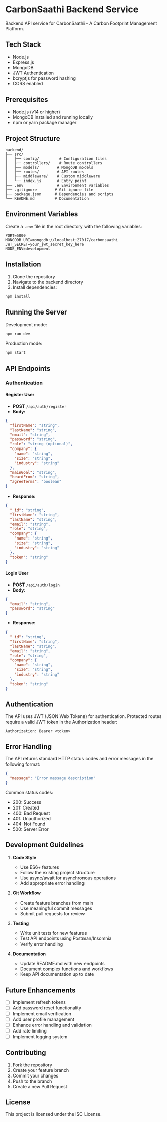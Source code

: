 # CarbonSaathi Backend Service

Backend API service for CarbonSaathi - A Carbon Footprint Management Platform.

## Tech Stack

- Node.js
- Express.js
- MongoDB
- JWT Authentication
- bcryptjs for password hashing
- CORS enabled

## Prerequisites

- Node.js (v14 or higher)
- MongoDB installed and running locally
- npm or yarn package manager

## Project Structure

```
backend/
├── src/
│   ├── config/         # Configuration files
│   ├── controllers/    # Route controllers
│   ├── models/        # MongoDB models
│   ├── routes/        # API routes
│   ├── middleware/    # Custom middleware
│   └── index.js       # Entry point
├── .env               # Environment variables
├── .gitignore        # Git ignore file
├── package.json      # Dependencies and scripts
└── README.md         # Documentation
```

## Environment Variables

Create a `.env` file in the root directory with the following variables:

```env
PORT=5000
MONGODB_URI=mongodb://localhost:27017/carbonsaathi
JWT_SECRET=your_jwt_secret_key_here
NODE_ENV=development
```

## Installation

1. Clone the repository
2. Navigate to the backend directory
3. Install dependencies:
```bash
npm install
```

## Running the Server

Development mode:
```bash
npm run dev
```

Production mode:
```bash
npm start
```

## API Endpoints

### Authentication

#### Register User
- **POST** `/api/auth/register`
- **Body:**
```json
{
  "firstName": "string",
  "lastName": "string",
  "email": "string",
  "password": "string",
  "role": "string (optional)",
  "company": {
    "name": "string",
    "size": "string",
    "industry": "string"
  },
  "mainGoal": "string",
  "heardFrom": "string",
  "agreeTerms": "boolean"
}
```
- **Response:**
```json
{
  "_id": "string",
  "firstName": "string",
  "lastName": "string",
  "email": "string",
  "role": "string",
  "company": {
    "name": "string",
    "size": "string",
    "industry": "string"
  },
  "token": "string"
}
```

#### Login User
- **POST** `/api/auth/login`
- **Body:**
```json
{
  "email": "string",
  "password": "string"
}
```
- **Response:**
```json
{
  "_id": "string",
  "firstName": "string",
  "lastName": "string",
  "email": "string",
  "role": "string",
  "company": {
    "name": "string",
    "size": "string",
    "industry": "string"
  },
  "token": "string"
}
```

## Authentication

The API uses JWT (JSON Web Tokens) for authentication. Protected routes require a valid JWT token in the Authorization header:

```
Authorization: Bearer <token>
```

## Error Handling

The API returns standard HTTP status codes and error messages in the following format:

```json
{
  "message": "Error message description"
}
```

Common status codes:
- 200: Success
- 201: Created
- 400: Bad Request
- 401: Unauthorized
- 404: Not Found
- 500: Server Error

## Development Guidelines

1. **Code Style**
   - Use ES6+ features
   - Follow the existing project structure
   - Use async/await for asynchronous operations
   - Add appropriate error handling

2. **Git Workflow**
   - Create feature branches from main
   - Use meaningful commit messages
   - Submit pull requests for review

3. **Testing**
   - Write unit tests for new features
   - Test API endpoints using Postman/Insomnia
   - Verify error handling

4. **Documentation**
   - Update README.md with new endpoints
   - Document complex functions and workflows
   - Keep API documentation up to date

## Future Enhancements

- [ ] Implement refresh tokens
- [ ] Add password reset functionality
- [ ] Implement email verification
- [ ] Add user profile management
- [ ] Enhance error handling and validation
- [ ] Add rate limiting
- [ ] Implement logging system

## Contributing

1. Fork the repository
2. Create your feature branch
3. Commit your changes
4. Push to the branch
5. Create a new Pull Request

## License

This project is licensed under the ISC License. 